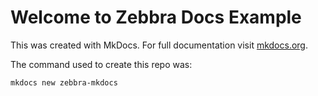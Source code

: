 # Welcome to Zebbra Docs Example

This was created with MkDocs. For full documentation visit [mkdocs.org](https://www.mkdocs.org).

The command used to create this repo was:

```shell
mkdocs new zebbra-mkdocs
```

